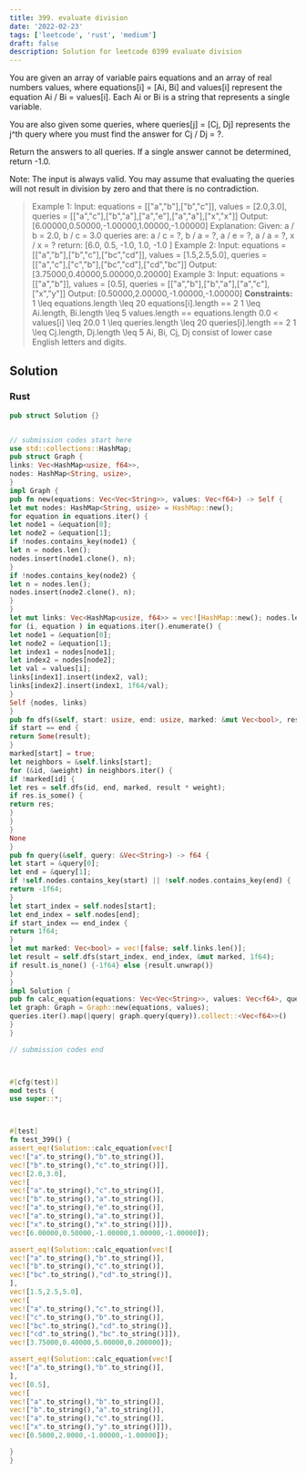 ```yaml
---
title: 399. evaluate division
date: '2022-02-23'
tags: ['leetcode', 'rust', 'medium']
draft: false
description: Solution for leetcode 0399 evaluate division
---
```




You are given an array of variable pairs equations and an array of real numbers values, where equations[i] <TeX>=</TeX> [Ai, Bi] and values[i] represent the equation Ai / Bi <TeX>=</TeX> values[i]. Each Ai or Bi is a string that represents a single variable.

You are also given some queries, where queries[j] <TeX>=</TeX> [Cj, Dj] represents the j^th query where you must find the answer for Cj / Dj <TeX>=</TeX> ?.

Return the answers to all queries. If a single answer cannot be determined, return -1.0.

Note: The input is always valid. You may assume that evaluating the queries will not result in division by zero and that there is no contradiction.



>   Example 1:
>   Input: equations <TeX>=</TeX> [["a","b"],["b","c"]], values <TeX>=</TeX> [2.0,3.0], queries <TeX>=</TeX> [["a","c"],["b","a"],["a","e"],["a","a"],["x","x"]]
>   Output: [6.00000,0.50000,-1.00000,1.00000,-1.00000]
>   Explanation:
>   Given: a / b <TeX>=</TeX> 2.0, b / c <TeX>=</TeX> 3.0
>   queries are: a / c <TeX>=</TeX> ?, b / a <TeX>=</TeX> ?, a / e <TeX>=</TeX> ?, a / a <TeX>=</TeX> ?, x / x <TeX>=</TeX> ?
>   return: [6.0, 0.5, -1.0, 1.0, -1.0 ]
>   Example 2:
>   Input: equations <TeX>=</TeX> [["a","b"],["b","c"],["bc","cd"]], values <TeX>=</TeX> [1.5,2.5,5.0], queries <TeX>=</TeX> [["a","c"],["c","b"],["bc","cd"],["cd","bc"]]
>   Output: [3.75000,0.40000,5.00000,0.20000]
>   Example 3:
>   Input: equations <TeX>=</TeX> [["a","b"]], values <TeX>=</TeX> [0.5], queries <TeX>=</TeX> [["a","b"],["b","a"],["a","c"],["x","y"]]
>   Output: [0.50000,2.00000,-1.00000,-1.00000]
**Constraints:**
>   	1 <TeX>\leq</TeX> equations.length <TeX>\leq</TeX> 20
>   	equations[i].length <TeX>=</TeX><TeX>=</TeX> 2
>   	1 <TeX>\leq</TeX> Ai.length, Bi.length <TeX>\leq</TeX> 5
>   	values.length <TeX>=</TeX><TeX>=</TeX> equations.length
>   	0.0 < values[i] <TeX>\leq</TeX> 20.0
>   	1 <TeX>\leq</TeX> queries.length <TeX>\leq</TeX> 20
>   	queries[i].length <TeX>=</TeX><TeX>=</TeX> 2
>   	1 <TeX>\leq</TeX> Cj.length, Dj.length <TeX>\leq</TeX> 5
>   	Ai, Bi, Cj, Dj consist of lower case English letters and digits.


## Solution


### Rust
```rust
pub struct Solution {}


// submission codes start here
use std::collections::HashMap;
pub struct Graph {
links: Vec<HashMap<usize, f64>>,
nodes: HashMap<String, usize>,
}
impl Graph {
pub fn new(equations: Vec<Vec<String>>, values: Vec<f64>) -> Self {
let mut nodes: HashMap<String, usize> = HashMap::new();
for equation in equations.iter() {
let node1 = &equation[0];
let node2 = &equation[1];
if !nodes.contains_key(node1) {
let n = nodes.len();
nodes.insert(node1.clone(), n);
}
if !nodes.contains_key(node2) {
let n = nodes.len();
nodes.insert(node2.clone(), n);
}
}
let mut links: Vec<HashMap<usize, f64>> = vec![HashMap::new(); nodes.len()];
for (i, equation ) in equations.iter().enumerate() {
let node1 = &equation[0];
let node2 = &equation[1];
let index1 = nodes[node1];
let index2 = nodes[node2];
let val = values[i];
links[index1].insert(index2, val);
links[index2].insert(index1, 1f64/val);
}
Self {nodes, links}
}
pub fn dfs(&self, start: usize, end: usize, marked: &mut Vec<bool>, result: f64) -> Option<f64> {
if start == end {
return Some(result);
}
marked[start] = true;
let neighbors = &self.links[start];
for (&id, &weight) in neighbors.iter() {
if !marked[id] {
let res = self.dfs(id, end, marked, result * weight);
if res.is_some() {
return res;
}
}
}
None
}
pub fn query(&self, query: &Vec<String>) -> f64 {
let start = &query[0];
let end = &query[1];
if !self.nodes.contains_key(start) || !self.nodes.contains_key(end) {
return -1f64;
}
let start_index = self.nodes[start];
let end_index = self.nodes[end];
if start_index == end_index {
return 1f64;
}
let mut marked: Vec<bool> = vec![false; self.links.len()];
let result = self.dfs(start_index, end_index, &mut marked, 1f64);
if result.is_none() {-1f64} else {result.unwrap()}
}
}
impl Solution {
pub fn calc_equation(equations: Vec<Vec<String>>, values: Vec<f64>, queries: Vec<Vec<String>>) -> Vec<f64> {
let graph: Graph = Graph::new(equations, values);
queries.iter().map(|query| graph.query(query)).collect::<Vec<f64>>()
}
}

// submission codes end



#[cfg(test)]
mod tests {
use super::*;



#[test]
fn test_399() {
assert_eq!(Solution::calc_equation(vec![
vec!["a".to_string(),"b".to_string()],
vec!["b".to_string(),"c".to_string()]],
vec![2.0,3.0],
vec![
vec!["a".to_string(),"c".to_string()],
vec!["b".to_string(),"a".to_string()],
vec!["a".to_string(),"e".to_string()],
vec!["a".to_string(),"a".to_string()],
vec!["x".to_string(),"x".to_string()]]),
vec![6.00000,0.50000,-1.00000,1.00000,-1.00000]);

assert_eq!(Solution::calc_equation(vec![
vec!["a".to_string(),"b".to_string()],
vec!["b".to_string(),"c".to_string()],
vec!["bc".to_string(),"cd".to_string()],
],
vec![1.5,2.5,5.0],
vec![
vec!["a".to_string(),"c".to_string()],
vec!["c".to_string(),"b".to_string()],
vec!["bc".to_string(),"cd".to_string()],
vec!["cd".to_string(),"bc".to_string()]]),
vec![3.75000,0.40000,5.00000,0.200000]);

assert_eq!(Solution::calc_equation(vec![
vec!["a".to_string(),"b".to_string()],
],
vec![0.5],
vec![
vec!["a".to_string(),"b".to_string()],
vec!["b".to_string(),"a".to_string()],
vec!["a".to_string(),"c".to_string()],
vec!["x".to_string(),"y".to_string()]]),
vec![0.5000,2.0000,-1.00000,-1.00000]);

}
}

```
